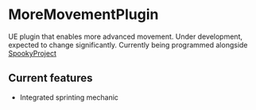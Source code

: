 # MoreMovementPlugin
 UE plugin that enables more advanced movement.
 Under development, expected to change significantly. Currently being programmed alongside [SpookyProject](https://github.com/Ji-Rath/SpookyProject)
 
 ## Current features
 - Integrated sprinting mechanic

